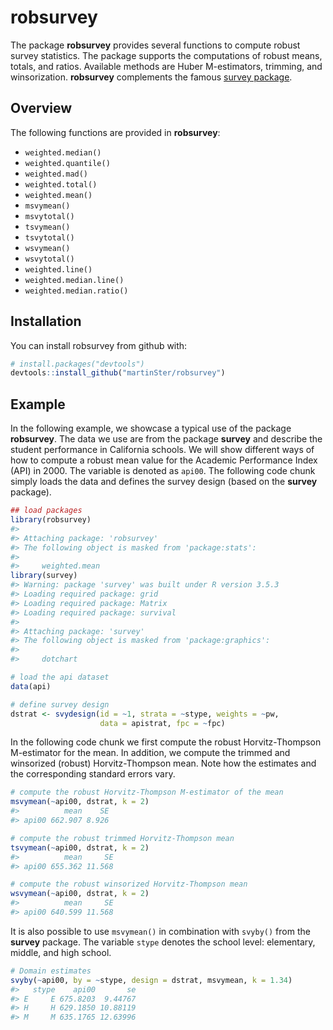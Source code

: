 
<!-- README.md is generated from README.Rmd. Please edit that file -->
robsurvey
=========

The package **robsurvey** provides several functions to compute robust survey statistics. The package supports the computations of robust means, totals, and ratios. Available methods are Huber M-estimators, trimming, and winsorization. **robsurvey** complements the famous [survey package](https://cran.r-project.org/web/packages/survey/index.html).

Overview
--------

The following functions are provided in **robsurvey**:

-   `weighted.median()`
-   `weighted.quantile()`
-   `weighted.mad()`
-   `weighted.total()`
-   `weighted.mean()`
-   `msvymean()`
-   `msvytotal()`
-   `tsvymean()`
-   `tsvytotal()`
-   `wsvymean()`
-   `wsvytotal()`
-   `weighted.line()`
-   `weighted.median.line()`
-   `weighted.median.ratio()`

Installation
------------

You can install robsurvey from github with:

``` r
# install.packages("devtools")
devtools::install_github("martinSter/robsurvey")
```

Example
-------

In the following example, we showcase a typical use of the package **robsurvey**. The data we use are from the package **survey** and describe the student performance in California schools. We will show different ways of how to compute a robust mean value for the Academic Performance Index (API) in 2000. The variable is denoted as `api00`. The following code chunk simply loads the data and defines the survey design (based on the **survey** package).

``` r
## load packages
library(robsurvey)
#> 
#> Attaching package: 'robsurvey'
#> The following object is masked from 'package:stats':
#> 
#>     weighted.mean
library(survey)
#> Warning: package 'survey' was built under R version 3.5.3
#> Loading required package: grid
#> Loading required package: Matrix
#> Loading required package: survival
#> 
#> Attaching package: 'survey'
#> The following object is masked from 'package:graphics':
#> 
#>     dotchart

# load the api dataset
data(api)

# define survey design
dstrat <- svydesign(id = ~1, strata = ~stype, weights = ~pw, 
                    data = apistrat, fpc = ~fpc)
```

In the following code chunk we first compute the robust Horvitz-Thompson M-estimator for the mean. In addition, we compute the trimmed and winsorized (robust) Horvitz-Thompson mean. Note how the estimates and the corresponding standard errors vary.

``` r
# compute the robust Horvitz-Thompson M-estimator of the mean
msvymean(~api00, dstrat, k = 2)
#>          mean    SE
#> api00 662.907 8.926

# compute the robust trimmed Horvitz-Thompson mean
tsvymean(~api00, dstrat, k = 2)
#>          mean     SE
#> api00 655.362 11.568

# compute the robust winsorized Horvitz-Thompson mean
wsvymean(~api00, dstrat, k = 2)
#>          mean     SE
#> api00 640.599 11.568
```

It is also possible to use `msvymean()` in combination with `svyby()` from the **survey** package. The variable `stype` denotes the school level: elementary, middle, and high school.

``` r
# Domain estimates
svyby(~api00, by = ~stype, design = dstrat, msvymean, k = 1.34)
#>   stype    api00       se
#> E     E 675.8203  9.44767
#> H     H 629.1850 10.88119
#> M     M 635.1765 12.63996
```
